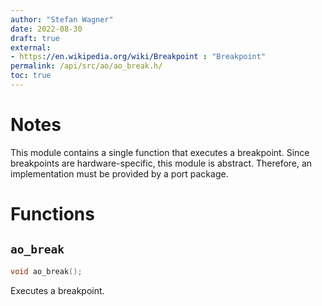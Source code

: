 ```yaml
---
author: "Stefan Wagner"
date: 2022-08-30
draft: true
external:
- https://en.wikipedia.org/wiki/Breakpoint : "Breakpoint"
permalink: /api/src/ao/ao_break.h/
toc: true
---
```


# Notes

This module contains a single function that executes a breakpoint. Since breakpoints are hardware-specific, this module is abstract. Therefore, an implementation must be provided by a port package.

# Functions

## `ao_break`

```c
void ao_break();
```

Executes a breakpoint.
